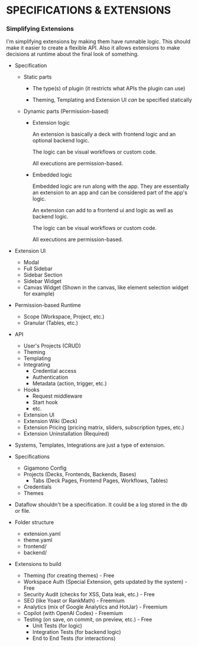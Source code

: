 # SPECIFICATIONS & EXTENSIONS

### Simplifying Extensions

I'm simplifying extensions by making them have runnable logic.
This should make it easier to create a flexible API.
Also it allows extensions to make decisions at runtime about the final look of something.

- Specification

  - Static parts

    - The type(s) of plugin (it restricts what APIs the plugin can use)

    - Theming, Templating and Extension UI _can_ be specified statically

  - Dynamic parts (Permission-based)

    - Extension logic

      An extension is basically a deck with frontend logic and an optional backend logic.

      The logic can be visual workflows or custom code.

      All executions are permission-based.

    - Embedded logic

      Embedded logic are run along with the app. They are essentially an extension to an app and can be considered part of the app's logic.

      An extension can add to a frontend ui and  logic as well as backend logic.

      The logic can be visual workflows or custom code.

      All executions are permission-based.

- Extension UI

  - Modal
  - Full Sidebar
  - Sidebar Section
  - Sidebar Widget
  - Canvas Widget (Shown in the canvas, like element selection widget for example)

- Permission-based Runtime

  - Scope (Workspace, Project, etc.)
  - Granular (Tables, etc.)

- API

  - User's Projects (CRUD)
  - Theming
  - Templating
  - Integrating
    - Credential access
    - Authentication
    - Metadata (action, trigger, etc.)
  - Hooks
    - Request middleware
    - Start hook
    - etc.
  - Extension UI
  - Extension Wiki (Deck)
  - Extension Pricing (pricing matrix, sliders, subscription types, etc.)
  - Extension Uninstallation (Required)


- Systems, Templates, Integrations are just a type of extension.

- Specifications

  - Gigamono Config
  - Projects (Decks, Frontends, Backends, Bases)
    - Tabs (Deck Pages, Frontend Pages, Workflows, Tables)
  - Credentials
  - Themes

- Dataflow shouldn't be a specification. It could be a log stored in the db or file.

- Folder structure

  - extension.yaml
  - theme.yaml
  - frontend/
  - backend/

- Extensions to build
  - Theming (for creating themes) - Free
  - Workspace Auth (Special Extension, gets updated by the system) - Free
  - Security Audit (checks for XSS, Data leak, etc.) - Free
  - SEO (like Yoast or RankMath) - Freemium
  - Analytics (mix of Google Analytics and HotJar) - Freemium
  - Copilot (with OpenAI Codex) - Freemium
  - Testing (on save, on commit, on preview, etc.) - Free
    - Unit Tests (for logic)
    - Integration Tests (for backend logic)
    - End to End Tests (for interactions)
